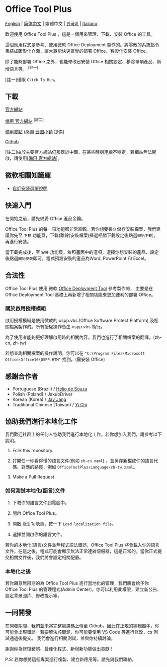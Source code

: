 ﻿# Office Tool Plus

[English](/README.md) | [简体中文](/README-zh_cn.md) | 繁體中文 | [한국어](/README-ko_kr.md) | [Italiano](/README-it_it.md)

歡迎使用 Office Tool Plus ，這是一個用來管理、下載、安裝 Office 的工具。

這個應用程式是參考、使用微軟 Office Deployment 製作的。將零散的系統指令集結成圖形化介面，讓大眾能快速直覺的部署 Office、客製化安裝 Office。

除了能夠部署 Office 之外，也能修改已安裝 Office 相關設定、移除單項產品、新增語言等。 <sup>[註一]</sup>

[註一]僅限 `Click To Run`。

## 下載

[官方網站](https://otp.landian.vip/zh-tw/)

[備用 官方網站](https://otp.cotpear.com/zh-tw/) <sup>[註二]</sup>

[備用載點](https://delivery.yuntu.moe/office-tool/) (感謝 [云图小镇](https://www.yuntu.moe/) 提供)

[Github](https://github.com/YerongAI/Office-Tool/releases)

[註二]由於主要官方網站伺服器於中國，在某些時刻連線不穩定，若網站無法開啟，請使用[[備用 官方網站](https://otp.cotpear.com/zh-tw/)]。

## 微軟相關知識庫

- [自訂安裝選項說明](https://docs.microsoft.com/zh-tw/DeployOffice/configuration-options-for-the-office-2016-deployment-tool)

## 快速入門

在開始之前，請先備妥 Office 產品金鑰。

Office Tool Plus 的每一項功能都非常直觀。若你想要長久儲存安裝檔案，我們建議你先至 `下載` 功能頁，下載(離線)安裝檔案(擇選相關下載設定後點選`開始下載`)，再進行安裝。

當下載完成後，至 `安裝` 功能頁，依照畫面中的選項，選擇你想安裝的產品、設定後點選`開始安裝`即可。程式預設安裝的產品為Word, PowerPoint 和 Excel。

## 合法性

Office Tool Plus 使用 微軟 [Office Deployment Tool](https://docs.microsoft.com/zh-tw/DeployOffice/overview-of-the-office-customization-tool-for-click-to-run) 參考製作的，
主要是在 Office Deployment Tool 基礎上再新增了相關功能來更加便利的部署 Office。

### 關於啟用授權模組

啟用授權模組是使用微軟的 ospp.vbs (Office Software Protect Platform) 及相關檔案製作的。所有授權操作皆由 ospp.vbs 執行。

為了使用者能夠更好理解啟用時的相關內容，我們也進行了相關檔案的翻譯。(zh-cn, zh-tw)

若想查詢相關檔案的操作說明，你可以在 ````"C:\Program Files\Microsoft Office\Office16\OSPP.HTM"```` 找到。(需安裝 Office)

## 感謝合作者

- Portuguese (Brazil) / [Hélio de Souza](https://sway.office.com/RVue6qySNJ2DzYrs?ref=Link)
- Polish (Poland) / JakubDriver
- Korean (Korea) / [Jay Jang](https://github.com/yaeyaya)
- Traditional Chinese (Taiwan) / [Yi Chi](https://github.com/chiyi4488)

## 協助我們進行本地化工作

我們歡迎社群上的任何人協助我們進行本地化工作。若你想加入我們，請參考以下說明。

1. Fork this repository.

2. 打開任一你看得懂的語言文件(例如 ````zh-cn.xaml````) ，並另存新檔成你的語言代碼、對應的路徑，例如 ````OfficeToolPlus/Language/zh-tw.xaml````。

3. Make a Pull Request.

### 如何測試本地化(語言)文件

1. 下載你的語言文件到電腦中。

2. 開啟 Office Tool Plus。

3. 開啟 `設定` 功能頁，按一下 ````Load localization file````。

4. 選擇並開啟你的語言文件。

若你的本地化(語言)文件並無程式語法錯誤，Office Tool Plus 將會載入你的語言文件。在這之後，程式可能會顯示無法正常連線伺服器，這是正常的。當你正式提交相關文件後，我們將會設定相關配置。

### 本地化之後

若你願意無限期的為 Office Tool Plus 進行當地化的管理，我們將會給予你 Office Tool Plus 的管理程式(Admin Center)。你可以利用此權限，建立新公告、設定背景圖片、修改提示等。

## 一同開發

在開發期間，我們並未將完整編譯碼上傳至 Github，因此在正規的編輯器中，你可能會出現錯誤。若要解決該問題，你可能要使用 VS Code 等進行修改，cs 測試通過後提交。
我們會進行相關測試，並與你持續討論。

謝謝你為修復錯誤、最佳化程式、新增新功能做出貢獻！

P.S: 若你想將這個專案進行複製、建立新應用等。請先與我們聯絡。
